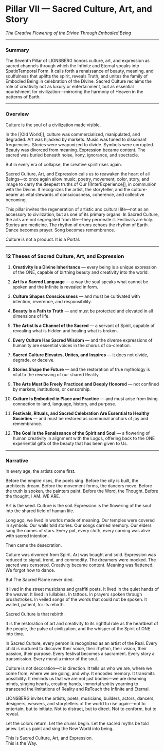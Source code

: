 # Pillar VII — Sacred Culture, Art, and Story

_The Creative Flowering of the Divine Through Embodied Being_

---

### **Summary**

The Seventh Pillar of LIONSBERG honors culture, art, and expression as sacred channels through which the Infinite and Eternal speaks into SpatioTemporal Form. It calls forth a renaissance of beauty, meaning, and soulfulness that uplifts the spirit, reveals Truth, and unites the family of Embodied Being in celebration of the Divine. Sacred Culture reclaims the role of creativity not as luxury or entertainment, but as essential nourishment for civilization—mirroring the harmony of Heaven in the patterns of Earth.

---

### **Overview**

Culture is the soul of a civilization made visible.

In the [[Old World]], culture was commercialized, manipulated, and degraded. Art was hijacked by markets. Music was tuned to dissonant frequencies. Stories were weaponized to divide. Symbols were corrupted. Beauty was divorced from meaning. Expression became content. The sacred was buried beneath noise, irony, ignorance, and spectacle.

But in every era of collapse, the creative spirit rises again.

Sacred Culture, Art, and Expression calls us to reawaken the heart of all Beings—to once again allow music, poetry, movement, color, story, and image to carry the deepest truths of Our [[InterExperience]], in communion with the Divine. It recognizes the artist, the storyteller, and the culture-bearer as vital stewards of consciousness, coherence, and collective becoming.

This pillar invites the regeneration of artistic and cultural life—not as an accessory to civilization, but as one of its primary organs. In Sacred Culture, the arts are not segregated from life—they permeate it. Festivals are holy. Stories are medicine. The rhythm of drums echoes the rhythm of Earth. Dance becomes prayer. Song becomes remembrance.

Culture is not a product. It is a Portal.

---

### **12 Theses of Sacred Culture, Art, and Expression**

1. **Creativity Is a Divine Inheritance** — every being is a unique expression of the ONE, capable of birthing beauty and creativity into the world.
    
2. **Art Is a Sacred Language** — a way the soul speaks what cannot be spoken and the Infinite is revealed in form.
    
3. **Culture Shapes Consciousness** — and must be cultivated with intention, reverence, and responsibility.
    
4. **Beauty Is a Path to Truth** — and must be protected and elevated in all dimensions of life.
    
5. **The Artist Is a Channel of the Sacred** — a servant of Spirit, capable of revealing what is hidden and healing what is broken.
    
6. **Every Culture Has Sacred Wisdom** — and the diverse expressions of humanity are essential voices in the chorus of co-creation.
    
7. **Sacred Culture Elevates, Unites, and Inspires** — it does not divide, degrade, or deceive.
    
8. **Stories Shape the Future** — and the restoration of true mythology is vital to the reweaving of our shared Reality.
    
9. **The Arts Must Be Freely Practiced and Deeply Honored** — not confined by markets, institutions, or censorship.
    
10. **Culture Is Embodied in Place and Practice** — and must arise from living connection to land, language, history, and purpose.
    
11. **Festivals, Rituals, and Sacred Celebration Are Essential to Healthy Societies** — and must be restored as communal anchors of joy and remembrance.
    
12. **The Goal Is the Renaissance of the Spirit and Soul** — a flowering of human creativity in alignment with the Logos, offering back to the ONE experiential gifts of the beauty that has been given to Us.
    

---

### **Narrative**

In every age, the artists come first.

Before the empire rises, the poets sing. Before the city is built, the architects dream. Before the movement forms, the dancers move. Before the truth is spoken, the painters paint. Before the Word, the Thought. Before the thought, I AM. WE ARE. 

Art is the seed. Culture is the soil. Expression is the flowering of the soul into the shared field of human life.

Long ago, we lived in worlds made of meaning. Our temples were covered in symbols. Our walls told stories. Our songs carried memory. Our elders sang the names of stars. Every pot, every cloth, every carving was alive with sacred intention.

Then came the desecration.

Culture was divorced from Spirit. Art was bought and sold. Expression was reduced to signal, trend, and commodity. The dreamers were mocked. The sacred was censored. Creativity became content. Meaning was flattened. We forgot how to dance.

But The Sacred Flame never died.

It lived in the street musicians and graffiti poets. It lived in the quiet hands of the weaver. It lived in lullabies. In tattoos. In prayers spoken through brushstrokes. In veiled songs of the words that could not be spoken. It waited, patient, for its rebirth.

Sacred Culture is that rebirth.

It is the restoration of art and creativity to its rightful role as the heartbeat of the people, the pulse of civilization, and the whisper of the Spirit of ONE into time.

In Sacred Culture, every person is recognized as an artist of the Real. Every child is nurtured to discover their voice, their rhythm, their vision, their passion, their purpose. Every festival becomes a sacrament. Every story a transmission. Every mural a mirror of the soul.

Culture is not decoration—it is direction. It tells us who we are, where we come from,  where we are going, and why. It encodes memory. It transmits possibility. It reminds us that we are not just bodies—we are dreaming minds, singing hearts, creating hands, immortal spirits yearning to transcend the limitations of Reality and ReTouch the Infinite and Eternal.

LIONSBERG invites the artists, poets, musicians, builders, actors, dancers, designers, weavers, and storytellers of the world to rise again—not to entertain, but to initiate. Not to distract, but to direct. Not to conform, but to reveal.

Let the colors return. Let the drums begin. Let the sacred myths be told anew. Let us paint and sing the New World into being.

This is Sacred Culture, Art, and Expression.  
This is the Way.